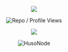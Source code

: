 <p align="center">
  <a href="https://twitter.com/FurkanL0eth" target="_blank">
    <img src="https://img.shields.io/badge/Follow-%40husonode-1DA1F2?style=flat-square&logo=twitter&logoColor=white" />
  </a>
</p>

<p align="center">
  <img src="https://komarev.com/ghpvc/?username=aksamlan&style=flat-square&color=red&label=Profile+Views+/+Repo+Views+" alt="Repo / Profile Views" />
</p>

<p align="center"> <img src=![huso](https://github.com/user-attachments/assets/dae5ffe3-0581-47ec-93f0-ae4275cc9add)/>

<p align="center"> <img src="https://github-readme-stats.vercel.app/api?username=aksamlan&show_icons=true&theme=gotham" alt="HusoNode" />

